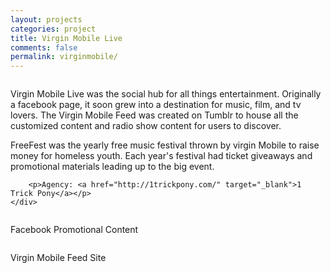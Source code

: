 ```yaml
---
layout: projects
categories: project
title: Virgin Mobile Live
comments: false
permalink: virginmobile/
---
```


<div class="row clearfix">
	<div class="column full">
		<p>Virgin Mobile Live was the social hub for all things entertainment. Originally a facebook page, it soon grew into a destination for music, film, and tv lovers. The Virgin Mobile Feed was created on Tumblr to house all the customized content and radio show content for users to discover.</p>
		<p>FreeFest was the yearly free music festival thrown by virgin Mobile to raise money for homeless youth. Each year's festival had ticket giveaways and promotional materials leading up to the big event.</p>

		<p>Agency: <a href="http://1trickpony.com/" target="_blank">1 Trick Pony</a></p>
	</div>
</div>
<div class="row clearfix project-image">
	<div class="column full">
		<img src="/img/proj/virginmobile/photo-grid-2.png" alt="">
	</div>
</div>
<div class="row clearfix project-image">
	<div class="column full">
		<p class="caption">Facebook Promotional Content</p>
	</div>
</div>
<div class="row clearfix project-image">
	<div class="column third medium-third">
		<img class="drop-shadow" src="/img/proj/virginmobile/img-4.jpg" alt="">
	</div>
	<div class="column third medium-third">
		<img class="drop-shadow" src="/img/proj/virginmobile/img-5.jpg" alt="">
	</div>
	<div class="column third medium-third">
		<img class="drop-shadow" src="/img/proj/virginmobile/img-6.jpg" alt="">
	</div>
</div>
<div class="row clearfix project-image">
	<div class="column full">
		<img class="drop-shadow" src="/img/proj/virginmobile/img-7.jpg" alt="">
	</div>
</div>
<div class="row clearfix project-image">
	<div class="column full">
		<img class="drop-shadow" src="/img/proj/virginmobile/img-8.jpg" alt="">
	</div>
</div>
<div class="row clearfix project-image">
	<div class="column full">
		<img class="drop-shadow" src="/img/proj/virginmobile/img-9.jpg" alt="">
	</div>
</div>
<div class="row clearfix project-image">
	<div class="column third">
		<img class="drop-shadow" src="/img/proj/virginmobile/img-10.jpg" alt="">
	</div>
	<div class="column third medium-half">
		<img class="drop-shadow" src="/img/proj/virginmobile/img-11.jpg" alt="">
	</div>
	<div class="column third medium-half">
		<img class="drop-shadow" src="/img/proj/virginmobile/img-12.jpg" alt="">
	</div>
</div>
<div class="row clearfix project-image">
	<div class="column full">
		<p class="caption">Virgin Mobile Feed Site</p>
		<img class="drop-shadow" src="/img/proj/virginmobile/img-1.jpg" alt="">
	</div>
</div>
<div class="row clearfix project-image">
	<div class="column full">
		<img class="drop-shadow" src="/img/proj/virginmobile/img-2.jpg" alt="">
	</div>
</div>
<div class="row clearfix project-image">
	<div class="column full">
		<img class="drop-shadow" src="/img/proj/virginmobile/img-3.jpg" alt="">
	</div>
</div>
